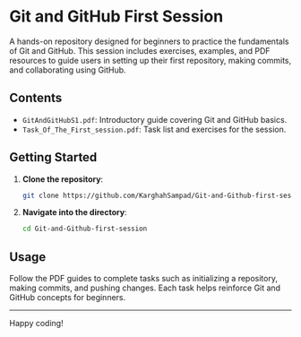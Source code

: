 
# Git and GitHub First Session

A hands-on repository designed for beginners to practice the fundamentals of Git and GitHub. This session includes exercises, examples, and PDF resources to guide users in setting up their first repository, making commits, and collaborating using GitHub.

## Contents

- `GitAndGitHubS1.pdf`: Introductory guide covering Git and GitHub basics.
- `Task_Of_The_First_session.pdf`: Task list and exercises for the session.

## Getting Started

1. **Clone the repository**:
   ```bash
   git clone https://github.com/KarghahSampad/Git-and-Github-first-session.git
   ```
2. **Navigate into the directory**:
   ```bash
   cd Git-and-Github-first-session
   ```

## Usage

Follow the PDF guides to complete tasks such as initializing a repository, making commits, and pushing changes. Each task helps reinforce Git and GitHub concepts for beginners.

---

Happy coding!
